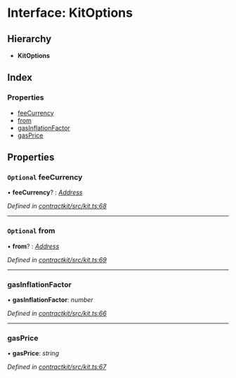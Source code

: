 # Interface: KitOptions

## Hierarchy

* **KitOptions**

## Index

### Properties

* [feeCurrency](_kit_.kitoptions.md#optional-feecurrency)
* [from](_kit_.kitoptions.md#optional-from)
* [gasInflationFactor](_kit_.kitoptions.md#gasinflationfactor)
* [gasPrice](_kit_.kitoptions.md#gasprice)

## Properties

### `Optional` feeCurrency

• **feeCurrency**? : *[Address](../modules/_base_.md#address)*

*Defined in [contractkit/src/kit.ts:68](https://github.com/celo-org/celo-monorepo/blob/master/packages/contractkit/src/kit.ts#L68)*

___

### `Optional` from

• **from**? : *[Address](../modules/_base_.md#address)*

*Defined in [contractkit/src/kit.ts:69](https://github.com/celo-org/celo-monorepo/blob/master/packages/contractkit/src/kit.ts#L69)*

___

###  gasInflationFactor

• **gasInflationFactor**: *number*

*Defined in [contractkit/src/kit.ts:66](https://github.com/celo-org/celo-monorepo/blob/master/packages/contractkit/src/kit.ts#L66)*

___

###  gasPrice

• **gasPrice**: *string*

*Defined in [contractkit/src/kit.ts:67](https://github.com/celo-org/celo-monorepo/blob/master/packages/contractkit/src/kit.ts#L67)*
